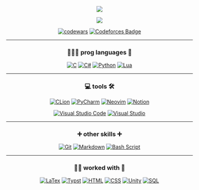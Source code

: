 <div id="header" align="center">
  <img src="https://sun9-42.userapi.com/impg/a8DyQBuZlLutCI0nQb454tQUW9A_oXBYdkFPUg/Fpcp7pqS_RM.jpg?size=500x378&quality=95&sign=bf10c1987ac05eeaaabde3d332803357&type=album"/>
  
  [![](https://komarev.com/ghpvc/?username=n1xsi&style=for-the-badge&color=blueviolet)](#)
</div>

<div id="body" align="center">

[![codewars](https://www.codewars.com/users/nixsi/badges/micro)](https://www.codewars.com/users/nixsi) 
[![Codeforces Badge](https://codeforces-readme-stats.vercel.app/api/badge?username=nixsi)](https://codeforces.com/profile/nixsi)

<hr>

### 👩🏻‍💻 prog languages 📝
[![C](https://img.shields.io/badge/c-000?style=for-the-badge&logo=c&logoColor=00599c)](#) [![C#](https://custom-icon-badges.demolab.com/badge/C%20Sharp-000?style=for-the-badge&logo=csharppp&logoColor=white)](#) [![Python](https://custom-icon-badges.demolab.com/badge/Python-000?style=for-the-badge&logo=pythonn)](#) [![Lua](https://img.shields.io/badge/lua-000?style=for-the-badge&logo=lua&logoColor=2c2d72)](#)

<hr>

### 💻 tools 🛠️
[![CLion](https://img.shields.io/badge/CLion-000?style=for-the-badge&logo=clion&logoColor=16b9e2)](#) [![PyCharm](https://img.shields.io/badge/pycharm-000?style=for-the-badge&logo=pycharm&logoColor=18e999)](#) [![Neovim](https://img.shields.io/badge/NeoVim-000?&style=for-the-badge&logo=neovim)](#) [![Notion](https://img.shields.io/badge/Notion-black?style=for-the-badge&logo=notion)](#)

[![Visual Studio Code](https://custom-icon-badges.demolab.com/badge/Visual%20Studio%20Code-000?style=for-the-badge&logo=vstudioc)](#) [![Visual Studio](https://custom-icon-badges.demolab.com/badge/Visual%20Studio-000?style=for-the-badge&logo=vstudio)](#)

<hr>

### ➕ other skills ➕
[![Git](https://img.shields.io/badge/Git-000?style=for-the-badge&logo=git)](#) [![Markdown](https://img.shields.io/badge/markdown-%23000000.svg?style=for-the-badge&logo=markdown&logoColor=white)](#) [![Bash Script](https://img.shields.io/badge/bash_script-000?style=for-the-badge&logo=gnu-bash&logoColor=white)](#)

<hr>

### ✍🏻 worked with 👀
[![LaTex](https://img.shields.io/badge/LaTex-black?style=for-the-badge&logo=latex&logoColor=008080)](#) [![Typst](https://img.shields.io/badge/typst-black?style=for-the-badge&logo=typst)](#)
[![HTML](https://img.shields.io/badge/html-black?style=for-the-badge&logo=htmx)](#) [![CSS](https://img.shields.io/badge/CSS-black?style=for-the-badge&logo=css&logoColor=fff)](#) [![Unity](https://img.shields.io/badge/unity-black?style=for-the-badge&logo=unity)](#) [![SQL](https://custom-icon-badges.demolab.com/badge/SQL-000?style=for-the-badge&logo=sqql)](#)
</div>

<!-- https://custom-icon-badges.demolab.com - загрузить собственный логотип -->
<!-- https://si-badge-maker.heyfe.org/en - собрать в конструкторе badge -->
